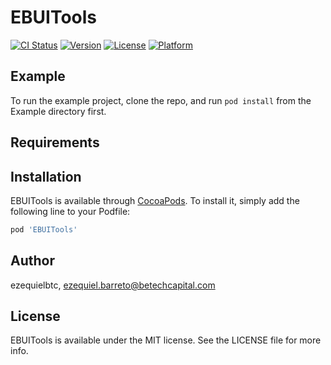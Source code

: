 # EBUITools

[![CI Status](https://img.shields.io/travis/ezequielbtc/EBUITools.svg?style=flat)](https://travis-ci.org/ezequielbtc/EBUITools)
[![Version](https://img.shields.io/cocoapods/v/EBUITools.svg?style=flat)](https://cocoapods.org/pods/EBUITools)
[![License](https://img.shields.io/cocoapods/l/EBUITools.svg?style=flat)](https://cocoapods.org/pods/EBUITools)
[![Platform](https://img.shields.io/cocoapods/p/EBUITools.svg?style=flat)](https://cocoapods.org/pods/EBUITools)

## Example

To run the example project, clone the repo, and run `pod install` from the Example directory first.

## Requirements

## Installation

EBUITools is available through [CocoaPods](https://cocoapods.org). To install
it, simply add the following line to your Podfile:

```ruby
pod 'EBUITools'
```

## Author

ezequielbtc, ezequiel.barreto@betechcapital.com

## License

EBUITools is available under the MIT license. See the LICENSE file for more info.
